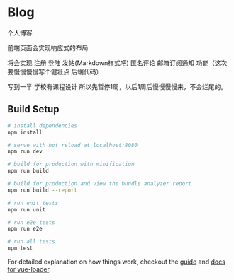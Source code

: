 # Blog

个人博客

前端页面会实现响应式的布局

将会实现 注册 登陆 发帖(Markdown样式吧) 匿名评论 邮箱订阅通知 功能（这次要慢慢慢慢写个健壮点 后端代码）

写到一半 学校有课程设计 所以先暂停1周，以后1周后慢慢慢慢来，不会烂尾的。


## Build Setup

``` bash
# install dependencies
npm install

# serve with hot reload at localhost:8080
npm run dev

# build for production with minification
npm run build

# build for production and view the bundle analyzer report
npm run build --report

# run unit tests
npm run unit

# run e2e tests
npm run e2e

# run all tests
npm test
```

For detailed explanation on how things work, checkout the [guide](http://vuejs-templates.github.io/webpack/) and [docs for vue-loader](http://vuejs.github.io/vue-loader).


